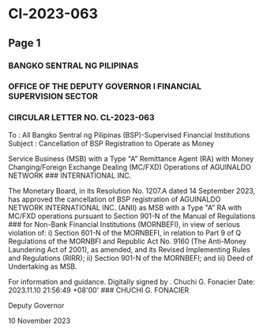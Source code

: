 # Cl-2023-063

## Page 1

### BANGKO SENTRAL NG PILIPINAS

### OFFICE OF THE DEPUTY GOVERNOR I FINANCIAL SUPERVISION SECTOR

### CIRCULAR LETTER NO. CL-2023-063

To : All Bangko Sentral ng Pilipinas (BSP)-Supervised Financial Institutions Subject : Cancellation of BSP Registration to Operate as Money

Service Business (MSB) with a Type "A” Remittance Agent (RA) with Money Changing/Foreign Exchange Dealing (MC/FXD) Operations of AGUINALDO NETWORK ### INTERNATIONAL INC.

The Monetary Board, in its Resolution No. 1207.A dated 14 September 2023, has approved the cancellation of BSP registration of AGUINALDO NETWORK INTERNATIONAL INC. (ANII) as MSB with a Type "A” RA with MC/FXD operations pursuant to Section 901-N of the Manual of Regulations ### for Non-Bank Financial Institutions (MORNBEFI), in view of serious violation of: i) Section 601-N of the MORNBEFI, in relation to Part 9 of Q Regulations of the MORNBFI and Republic Act No. 9160 (The Anti-Money Laundering Act of 2001), as amended, and its Revised Implementing Rules and Regulations (RIRR); ii) Section 901-N of the MORNBEFI; and iii) Deed of Undertaking as MSB.

For information and guidance. Digitally signed by . Chuchi G. Fonacier Date: 2023.11.10 21:56:49 +08'00' ### CHUCHI G. FONACIER

Deputy Governor

10 November 2023 